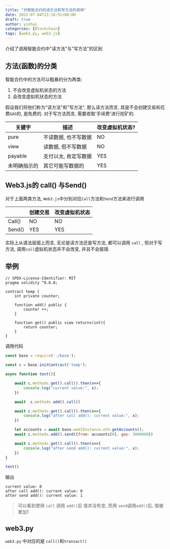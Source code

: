 ```yaml
---
title: "对智能合约的读方法和写方法的调用"
date: 2022-07-04T13:10:51+08:00
draft: true
author: yinhui
categories: [Blockchain]
tags: [web3.py, web3.js] 
---
```




介绍了调用智能合约中"读方法"与"写方法"的区别

<!--more-->



##  方法(函数)的分类

智能合约中的方法可以粗暴的分为两类:

1. 不会改变虚拟机状态的方法
2. 会改变虚拟机状态的方法

假设我们将他们称为"读方法"和"写方法", 那么读方法而言, 其是不会创建交易和花费`GAS`的, 是免费的.  对于写方法而言, 需要收取'手续费'进行挖矿的.

| 关键字       | 描述                 | 改变虚拟机状态? |
| ------------ | -------------------- | --------------- |
| pure         | 不读数据, 也不写数据 | NO              |
| view         | 读数据, 但不写数据   | NO              |
| payable      | 支付以太, 肯定写数据 | YES             |
| 未明确指示的 | 其它可能写数据的     | YES             |



## Web3.js的 call() 与Send()

对于上面两类方法, `Web3.js`中分别对应`Call`方法和`Send`方法来进行调用

|        | 创建交易 | 改变虚拟机状态 |
| ------ | -------- | -------------- |
| Call() | NO       | NO             |
| Send() | YES      | YES            |

实际上从语法层面上而言, 无论是读方法还是写方法, 都可以调用 `call` , 但对于写方法, 调用`call`虚拟机状态并不会改变, 并且不会报错.



## 举例

```solidity
// SPDX-License-Identifier: MIT
pragma solidity ^0.8.0;

contract temp {
    int private counter;

    function add() public {
        counter ++;
    }

    function get() public view returns(int){
        return counter;
    }
}
```



调用代码

```js
const base = require('./base');

const c = base.initContract('temp');

async function test(){

    await c.methods.get().call().then(x=>{
        console.log("current value:", x);
    })

    await  c.methods.add().call()

    await c.methods.get().call().then(x=>{
        console.log("after call add(): current value:", x);
    })

    let accounts = await base.web3Instance.eth.getAccounts();
    await c.methods.add().send({from: accounts[0], gas: 3000000})

    await c.methods.get().call().then(x=>{
        console.log("after send add(): current value:", x);
    })
}

test()
```



输出

```shell
current value: 0
after call add(): current value: 0
after send add(): current value: 1
```

>可以看到使用 `call` 调用 `add()`后 值并没有变, 而用 `send`调用`add()`后, 值被累加1





## web3.py

`web3.py` 中对应的是 `call()`和`transact()`
